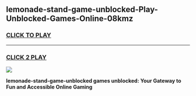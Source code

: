 
## lemonade-stand-game-unblocked-Play-Unblocked-Games-Online-08kmz
<h3>
<a href="https://premium76.site?title=lemonade-stand-game-unblocked&ref=25A">CLICK TO PLAY</a></h3>
<hr>

<h3>
<a href="https://premium76.site?title=lemonade-stand-game-unblocked&ref=25A">CLICK 2 PLAY</a>
  
</h3>

<a href="https://premium76.site?title=lemonade-stand-game-unblocked&ref=25A"><img src="https://clearcache.store/games.png"></a>


**lemonade-stand-game-unblocked games unblocked: Your Gateway to Fun and Accessible Online Gaming**

